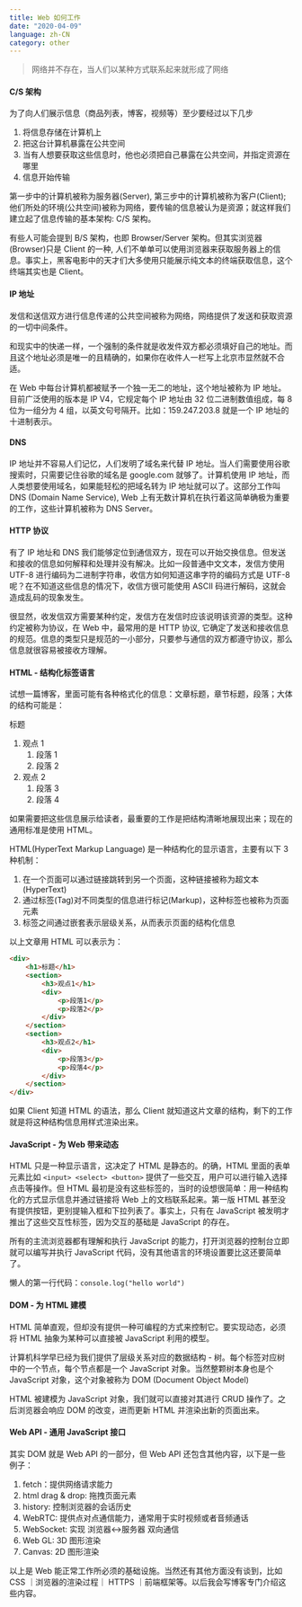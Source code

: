 ```yaml
---
title: Web 如何工作
date: "2020-04-09"
language: zh-CN
category: other
---
```


> 网络并不存在，当人们以某种方式联系起来就形成了网络

#### C/S 架构

为了向人们展示信息（商品列表，博客，视频等）至少要经过以下几步

1. 将信息存储在计算机上
2. 把这台计算机暴露在公共空间
3. 当有人想要获取这些信息时，他也必须把自己暴露在公共空间，并指定资源在哪里
4. 信息开始传输

第一步中的计算机被称为服务器(Server), 第三步中的计算机被称为客户(Client); 他们所处的环境(公共空间)被称为网络，要传输的信息被认为是资源；就这样我们建立起了信息传输的基本架构: C/S 架构。

有些人可能会提到 B/S 架构，也即 Browser/Server 架构。但其实浏览器(Browser)只是 Client 的一种, 人们不单单可以使用浏览器来获取服务器上的信息。事实上，黑客电影中的天才们大多使用只能展示纯文本的终端获取信息，这个终端其实也是 Client。

#### IP 地址

发信和送信双方进行信息传递的公共空间被称为网络，网络提供了发送和获取资源的一切中间条件。

和现实中的快递一样，一个强制的条件就是收发件双方都必须填好自己的地址。而且这个地址必须是唯一的且精确的，如果你在收件人一栏写上北京市显然就不合适。

在 Web 中每台计算机都被赋予一个独一无二的地址，这个地址被称为 IP 地址。目前广泛使用的版本是 IP V4，它规定每个 IP 地址由 32 位二进制数值组成，每 8 位为一组分为 4 组，以英文句号隔开。比如：159.247.203.8 就是一个 IP 地址的十进制表示。

#### DNS

IP 地址并不容易人们记忆，人们发明了域名来代替 IP 地址。当人们需要使用谷歌搜索时，只需要记住谷歌的域名是 google.com 就够了。计算机使用 IP 地址，而人类想要使用域名，如果能轻松的把域名转为 IP 地址就可以了。这部分工作叫 DNS (Domain Name Service), Web 上有无数计算机在执行着这简单确极为重要的工作，这些计算机被称为 DNS Server。

#### HTTP 协议

有了 IP 地址和 DNS 我们能够定位到通信双方，现在可以开始交换信息。但发送和接收的信息如何解释和处理并没有解决。比如一段普通中文文本，发信方使用 UTF-8 进行编码为二进制字符串，收信方如何知道这串字符的编码方式是 UTF-8 呢？在不知道这些信息的情况下，收信方很可能使用 ASCII 码进行解码，这就会造成乱码的现象发生。

很显然，收发信双方需要某种约定，发信方在发信时应该说明该资源的类型。这种约定被称为协议，在 Web 中，最常用的是 HTTP 协议, 它确定了发送和接收信息的规范。信息的类型只是规范的一小部分，只要参与通信的双方都遵守协议，那么信息就很容易被接收方理解。

#### HTML - 结构化标签语言

试想一篇博客，里面可能有各种格式化的信息：文章标题，章节标题，段落；大体的结构可能是：

标题

1. 观点 1
   1. 段落 1
   2. 段落 2
2. 观点 2
   1. 段落 3
   2. 段落 4

如果需要把这些信息展示给读者，最重要的工作是把结构清晰地展现出来；现在的通用标准是使用 HTML。

HTML(HyperText Markup Language) 是一种结构化的显示语言，主要有以下 3 种机制：

1. 在一个页面可以通过链接跳转到另一个页面，这种链接被称为超文本(HyperText)
2. 通过标签(Tag)对不同类型的信息进行标记(Markup)，这种标签也被称为页面元素
3. 标签之间通过嵌套表示层级关系，从而表示页面的结构化信息

以上文章用 HTML 可以表示为：

```html
<div>
    <h1>标题</h1>
    <section>
        <h3>观点1</h1>
        <div>
            <p>段落1</p>
            <p>段落2</p>
        </div>
    </section>
    <section>
        <h3>观点2</h1>
        <div>
            <p>段落3</p>
            <p>段落4</p>
        </div>
    </section>
</div>
```

如果 Client 知道 HTML 的语法，那么 Client 就知道这片文章的结构，剩下的工作就是将这种结构信息用样式渲染出来。

#### JavaScript - 为 Web 带来动态

HTML 只是一种显示语言，这决定了 HTML 是静态的。的确，HTML 里面的表单元素比如 `<input> <select> <button>` 提供了一些交互，用户可以进行输入选择点击等操作。但 HTML 最初是没有这些标签的，当时的设想很简单：用一种结构化的方式显示信息并通过链接将 Web 上的文档联系起来。第一版 HTML 甚至没有提供按钮，更别提输入框和下拉列表了。事实上，只有在 JavaScript 被发明才推出了这些交互性标签，因为交互的基础是 JavaScript 的存在。

所有的主流浏览器都有理解和执行 JavaScript 的能力，打开浏览器的控制台立即就可以编写并执行 JavaScript 代码，没有其他语言的环境设置要比这还要简单了。

懒人的第一行代码：`console.log("hello world")`

#### DOM - 为 HTML 建模

HTML 简单直观，但却没有提供一种可编程的方式来控制它。要实现动态，必须将 HTML 抽象为某种可以直接被 JavaScript 利用的模型。

计算机科学早已经为我们提供了层级关系对应的数据结构 - 树。每个标签对应树中的一个节点，每个节点都是一个 JavaScript 对象。当然整颗树本身也是个 JavaScript 对象，这个对象被称为 DOM (Document Object Model)

HTML 被建模为 JavaScript 对象，我们就可以直接对其进行 CRUD 操作了。之后浏览器会响应 DOM 的改变，进而更新 HTML 并渲染出新的页面出来。

#### Web API - 通用 JavaScript 接口

其实 DOM 就是 Web API 的一部分，但 Web API 还包含其他内容，以下是一些例子：

1. fetch：提供网络请求能力
2. html drag & drop: 拖拽页面元素
3. history: 控制浏览器的会话历史
4. WebRTC: 提供点对点通信能力，通常用于实时视频或者音频通话
5. WebSocket: 实现 浏览器<->服务器 双向通信
6. Web GL: 3D 图形渲染
7. Canvas: 2D 图形渲染

以上是 Web 能正常工作所必须的基础设施。当然还有其他方面没有谈到，比如 CSS ｜浏览器的渲染过程｜ HTTPS ｜前端框架等。以后我会写博客专门介绍这些内容。
